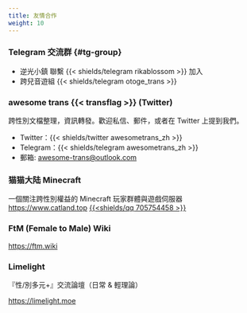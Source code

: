 ```yaml
---
title: 友情合作
weight: 10
---
```


### Telegram 交流群 {#tg-group}

- 逆光小鎮  聯繫 {{< shields/telegram rikablossom >}} 加入
- 跨兒音遊組 {{< shields/telegram otoge_trans >}}

### awesome trans {{< transflag >}} (Twitter)

跨性別文檔整理，資訊轉發。歡迎私信、郵件，或者在 Twitter 上提到我們。

- Twitter：{{< shields/twitter awesometrans_zh >}}
- Telegram：{{< shields/telegram awesometrans_zh >}}
- 郵箱: <awesome-trans@outlook.com>

### 猫猫大陆 Minecraft

一個關注跨性別權益的 Minecraft 玩家群體與遊戲伺服器 <https://www.catland.top> [{{<shields/qq 705754458 >}}](https://qm.qq.com/cgi-bin/qm/qr?k=q5ZCoXvb9xsy3AwxbEIox_vsUfgugBi_)

### FtM (Female to Male) Wiki

<https://ftm.wiki>

### Limelight

『性/別多元+』交流論壇（日常 &amp; 輕理論）

<https://limelight.moe>
